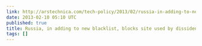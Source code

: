 ```yaml
---
link: http://arstechnica.com/tech-policy/2013/02/russia-in-adding-to-new-blacklist-blocks-site-used-by-dissidents/
date: 2013-02-10 05:10 UTC
published: true
title: Russia, in adding to new blacklist, blocks site used by dissidents | Ars Technica
tags: []
---
```



